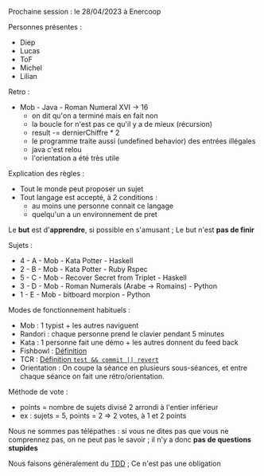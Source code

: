 Prochaine session : le 28/04/2023 à Enercoop

Personnes présentes :
- Diep
- Lucas
- ToF
- Michel
- Lilian

Retro :
- Mob - Java - Roman Numeral XVI -> 16 
  - on dit qu'on a terminé mais en fait non
  - la boucle for n'est pas ce qu'il y a de mieux (récursion)
  - result -= dernierChiffre * 2
  - le programme traite aussi (undefined behavior) des entrées illégales
  - java c'est relou
  - l'orientation a été très utile

Explication des règles :
- Tout le monde peut proposer un sujet
- Tout langage est accepté, à 2 conditions :
  - au moins une personne connait ce langage
  - quelqu'un a un environnement de pret

Le **but** est d'**apprendre**, si possible en s'amusant ;
Le but n'est **pas de finir**

Sujets :
- 4 - A - Mob - Kata Potter - Haskell
- 2 - B - Mob - Kata Potter - Ruby Rspec
- 5 - C - Mob - Recover Secret from Triplet - Haskell
- 3 - D - Mob - Roman Numerals (Arabe → Romains) - Python
- 1 - E - Mob - bitboard morpion - Python

Modes de fonctionnement habituels :
- Mob : 1 typist + les autres naviguent
- Randori : chaque personne prend le clavier pendant 5 minutes
- Kata : 1 personne fait une démo + les autres donnent du feed back
- Fishbowl : [Définition](https://en.wikipedia.org/wiki/Fishbowl_(conversation))
- TCR : [Définition `test && commit || revert`](https://medium.com/@kentbeck_7670/test-commit-revert-870bbd756864)
- Orientation : On coupe la séance en plusieurs sous-séances,
  et entre chaque séance on fait une rétro/orientation.

Méthode de vote :
- points = nombre de sujets divisé 2 arrondi à l'entier inférieur
- ex : sujets = 5, points = 2 => 2 votes, à 1 et 2 points

Nous ne sommes pas télépathes :
si vous ne dites pas que vous ne comprennez pas, on ne peut pas le savoir ;
il n'y a donc **pas de questions stupides**

Nous faisons généralement du [TDD](https://fr.wikipedia.org/wiki/Test_driven_development) ;
Ce n'est pas une obligation
